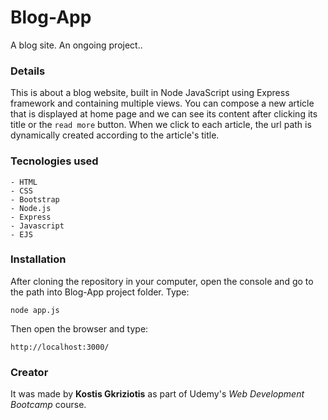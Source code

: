 # Blog-App
A blog site. An ongoing project..

### Details
This is about a blog website, built in Node JavaScript using Express framework and containing multiple views. You can compose a new article that is displayed at home page and we can see its content after clicking its title or the ``` read more ``` button. When we click to each article, the url path is dynamically created according to the article's title.


### Tecnologies used
```
- HTML
- CSS
- Bootstrap
- Node.js
- Express
- Javascript
- EJS
```

### Installation
After cloning the repository in your computer, open the console and go to the path into Blog-App project folder. Type:
```
node app.js
```
Then open the browser and type:
```
http://localhost:3000/
```


### Creator
It was made by **Kostis Gkriziotis** as part of Udemy's *Web Development Bootcamp* course.